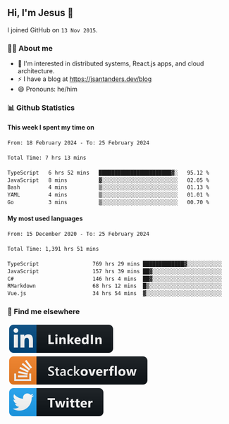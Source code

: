## Hi, I'm Jesus 👋

I joined GitHub on `13 Nov 2015`.

<!-- Talking about you -->

### 👨‍💻 About me

- 👦 I'm interested in distributed systems, React.js apps, and cloud architecture.
- ⚡️ I have a blog at <https://jsantanders.dev/blog>
- 😄 Pronouns: he/him

### 📊 Github Statistics

#### This week I spent my time on

<!--START_SECTION:weekly-->

```txt
From: 18 February 2024 - To: 25 February 2024

Total Time: 7 hrs 13 mins

TypeScript   6 hrs 52 mins   ███████████████████████▓░   95.12 %
JavaScript   8 mins          ▓░░░░░░░░░░░░░░░░░░░░░░░░   02.05 %
Bash         4 mins          ▒░░░░░░░░░░░░░░░░░░░░░░░░   01.13 %
YAML         4 mins          ▒░░░░░░░░░░░░░░░░░░░░░░░░   01.01 %
Go           3 mins          ▒░░░░░░░░░░░░░░░░░░░░░░░░   00.70 %
```

<!--END_SECTION:weekly-->

#### My most used languages

<!--START_SECTION:alltime-->

```txt
From: 15 December 2020 - To: 25 February 2024

Total Time: 1,391 hrs 51 mins

TypeScript                 769 hrs 29 mins █████████████▓░░░░░░░░░░░   55.29 %
JavaScript                 157 hrs 39 mins ██▓░░░░░░░░░░░░░░░░░░░░░░   11.33 %
C#                         146 hrs 4 mins  ██▓░░░░░░░░░░░░░░░░░░░░░░   10.49 %
RMarkdown                  68 hrs 12 mins  █▒░░░░░░░░░░░░░░░░░░░░░░░   04.90 %
Vue.js                     34 hrs 54 mins  ▓░░░░░░░░░░░░░░░░░░░░░░░░   02.51 %
```

<!--END_SECTION:alltime-->

### 📢 Find me elsewhere

<p>
  <a target="_blank" href="https://linkedin.com/in/jsantanders">
    <img src="https://github.com/jsantanders/jsantanders/blob/master/img/linkedin.svg" alt="LinkedIn" style="vertical-align:top; margin:4px">
  </a>
  
  <a target="_blank" href="https://stackoverflow.com/users/7318331/jesus-santander">
    <img src="https://github.com/jsantanders/jsantanders/blob/master/img/stackoverflow.svg" alt="StackOverflow" style="vertical-align:top; margin:4px">
  </a>
  
  <a target="_blank" href="http://twitter.com/jsantanders">
    <img src="https://github.com/jsantanders/jsantanders/blob/master/img/twitter.svg" alt="Twitter" style="vertical-align:top; margin:4px">
  </a>
</p>
